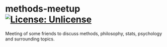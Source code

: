 # methods-meetup [![License: Unlicense](https://img.shields.io/badge/license-Unlicense-blue.svg)](http://unlicense.org/)
Meeting of some friends to discuss methods, philosophy, stats, psychology and surrounding topics.
